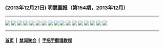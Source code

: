 ### (2013年12月21日) 明慧画报（第154期，2013年12月）

---

<img src="http://qikan.minghui.org/mhqkpage/qikanimage/2013/12/20/mhhb-154-china-read-a4-online1.png"/> 

<img src="http://qikan.minghui.org/mhqkpage/qikanimage/2013/12/20/mhhb-154-china-read-a4-online2.png"/> 

<img src="http://qikan.minghui.org/mhqkpage/qikanimage/2013/12/20/mhhb-154-china-read-a4-online3.png"/> 

<img src="http://qikan.minghui.org/mhqkpage/qikanimage/2013/12/20/mhhb-154-china-read-a4-online4.png"/> 

<img src="http://qikan.minghui.org/mhqkpage/qikanimage/2013/12/20/mhhb-154-china-read-a4-online5.png"/> 

<img src="http://qikan.minghui.org/mhqkpage/qikanimage/2013/12/20/mhhb-154-china-read-a4-online6.png"/> 

<img src="http://qikan.minghui.org/mhqkpage/qikanimage/2013/12/20/mhhb-154-china-read-a4-online7.png"/> 

<img src="http://qikan.minghui.org/mhqkpage/qikanimage/2013/12/20/mhhb-154-china-read-a4-online8.png"/> 

<img src="http://qikan.minghui.org/mhqkpage/qikanimage/2013/12/20/mhhb-154-china-read-a4-online9.png"/> 

<img src="http://qikan.minghui.org/mhqkpage/qikanimage/2013/12/20/mhhb-154-china-read-a4-online10.png"/> 

<img src="http://qikan.minghui.org/mhqkpage/qikanimage/2013/12/20/mhhb-154-china-read-a4-online11.png"/> 

<img src="http://qikan.minghui.org/mhqkpage/qikanimage/2013/12/20/mhhb-154-china-read-a4-online12.png"/> 

<img src="http://qikan.minghui.org/mhqkpage/qikanimage/2013/12/20/mhhb-154-china-read-a4-online13.png"/> 

<img src="http://qikan.minghui.org/mhqkpage/qikanimage/2013/12/20/mhhb-154-china-read-a4-online14.png"/> 

<img src="http://qikan.minghui.org/mhqkpage/qikanimage/2013/12/20/mhhb-154-china-read-a4-online15.png"/> 

<img src="http://qikan.minghui.org/mhqkpage/qikanimage/2013/12/20/mhhb-154-china-read-a4-online16.png"/> 

<img src="http://qikan.minghui.org/mhqkpage/qikanimage/2013/12/20/mhhb-154-china-read-a4-online17.png"/> 



---

#### [首页](../../../..) &nbsp;|&nbsp; [禁闻聚合](https://github.com/gfw-breaker/banned-news) &nbsp;|&nbsp; [手把手翻墙教程](https://github.com/gfw-breaker/guides) 